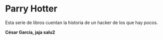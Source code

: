 # Parry Hotter

Esta serie de libros cuentan la historia de un hacker de los que hay pocos.

**César García, jaja salu2**
